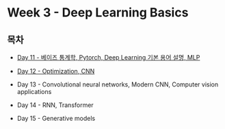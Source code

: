 # Week 3 - Deep Learning Basics

## 목차

* [Day 11 - 베이즈 통계학, Pytorch, Deep Learning 기본 용어 설명, MLP](./Day11.md)

* [Day 12 - Optimization, CNN](./Day12.md)

* Day 13 - Convolutional neural networks, Modern CNN, Computer vision applications

* Day 14 - RNN, Transformer

* Day 15 - Generative models
